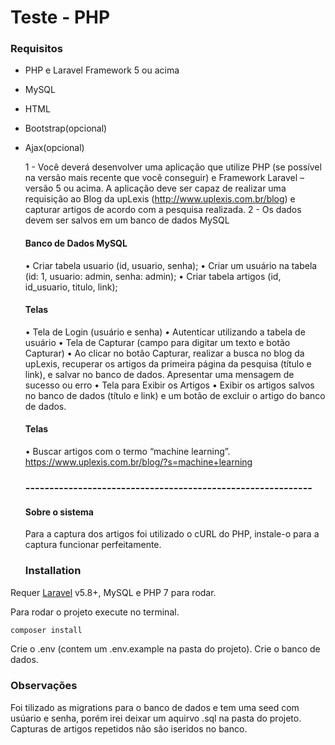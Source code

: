 # Teste - PHP

### Requisitos

  - PHP e Laravel Framework 5 ou acima
  - MySQL
  - HTML
  - Bootstrap(opcional)
  - Ajax(opcional)

    1 - Você deverá desenvolver uma aplicação que utilize PHP (se possível na
    versão mais recente que você conseguir) e Framework Laravel – versão 5 ou
    acima. A aplicação deve ser capaz de realizar uma requisição ao Blog da
    upLexis (http://www.uplexis.com.br/blog) e capturar artigos de acordo com a
    pesquisa realizada.
    2 - Os dados devem ser salvos em um banco de dados MySQL
    
    ####  Banco de Dados MySQL
    • Criar tabela usuario (id, usuario, senha);
    • Criar um usuário na tabela (id: 1, usuario: admin, senha: admin);
    • Criar tabela artigos (id, id_usuario, titulo, link);
    
    ####  Telas

    • Tela de Login (usuário e senha)
    • Autenticar utilizando a tabela de usuário
    • Tela de Capturar (campo para digitar um texto e botão Capturar)
    • Ao clicar no botão Capturar, realizar a busca no blog da upLexis,
    recuperar os artigos da primeira página da pesquisa (título e link), e
    salvar no banco de dados. Apresentar uma mensagem de sucesso ou
    erro
    • Tela para Exibir os Artigos
    • Exibir os artigos salvos no banco de dados (título e link) e um botão de
    excluir o artigo do banco de dados.
    
    ####  Telas

    • Buscar artigos com o termo “machine
    learning”. https://www.uplexis.com.br/blog/?s=machine+learning

    ### ------------------------------------------------------------

    #### Sobre o sistema

    Para a captura dos artigos foi utilizado o cURL do PHP, instale-o para a captura funcionar perfeitamente.

    ### Installation

   Requer [Laravel](https://laravel.com/) v5.8+, MySQL e PHP 7 para rodar.

  Para rodar o projeto execute no terminal.

```sh
composer install
```
   Crie o .env (contem um .env.example na pasta do projeto).
  Crie o banco de dados.

### Observações
  Foi tilizado as migrations para o banco de dados e tem uma seed com usúario e senha, porém irei deixar um aquirvo .sql na pasta do projeto.
  Capturas de artigos repetidos não são iseridos no banco.
